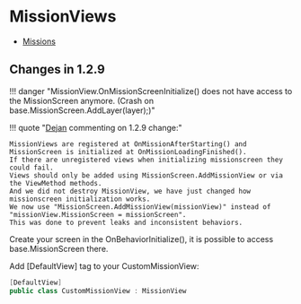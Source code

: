 # MissionViews

- [Missions](/modding/missions/)

## Changes in 1.2.9

!!! danger "MissionView.OnMissionScreenInitialize() does not have access to the MissionScreen anymore. (Crash on base.MissionScreen.AddLayer(layer);)"


!!! quote "[Dejan](https://discord.com/channels/411286129317249035/677511186295685150/1204033796513595432) commenting on 1.2.9 change:"

    MissionViews are registered at OnMissionAfterStarting() and MissionScreen is initialized at OnMissionLoadingFinished().
    If there are unregistered views when initializing missionscreen they could fail.
    Views should only be added using MissionScreen.AddMissionView or via the ViewMethod methods.
    And we did not destroy MissionView, we have just changed how missionscreen initialization works.
    We now use "MissionScreen.AddMissionView(missionView)" instead of "missionView.MissionScreen = missionScreen".
    This was done to prevent leaks and inconsistent behaviors.



Create your screen in the OnBehaviorInitialize(), it is possible to access base.MissionScreen there.

Add [DefaultView] tag to your CustomMissionView:

``` cs
[DefaultView]
public class CustomMissionView : MissionView
```
